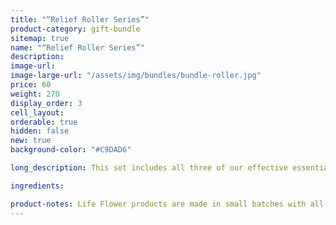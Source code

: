 ```yaml
---
title: "“Relief Roller Series”"
product-category: gift-bundle
sitemap: true
name: "“Relief Roller Series”"
description:
image-url:
image-large-url: "/assets/img/bundles/bundle-roller.jpg"
price: 60
weight: 270
display_order: 3
cell_layout:
orderable: true
hidden: false
new: true
background-color: "#C9DAD6"

long_description: This set includes all three of our effective essential oil relief rollers. Infused sweet almond oil paired with different herbal blends that are proven to treat and relieve insomnia, headache and anxiety. Keep one and gift the rest or just keep them all as a present to yourself. The perfect stocking stuffers. (Originally priced at $75)

ingredients:

product-notes: Life Flower products are made in small batches with all-natural and boutique ingredients. Most orders are processed within 3 days of being placed.
---
```

